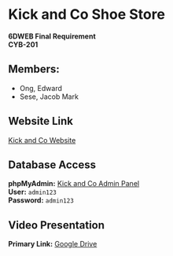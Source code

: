 # Kick and Co Shoe Store

**6DWEB Final Requirement**  
**CYB-201**

## Members:
- Ong, Edward
- Sese, Jacob Mark

## Website Link
[Kick and Co Website](https://kickandco.folded.cloud/homepage.php)

## Database Access
**phpMyAdmin:** [Kick and Co Admin Panel](https://kickandco.folded.cloud/admin/login.php)  
**User:** `admin123`  
**Password:** `admin123`

## Video Presentation
**Primary Link:** [Google Drive](https://drive.google.com/file/d/1jbFjtANB5Y2dB5Nr8r8jrJVFYVJO8Mh5/view?usp=sharing)  
